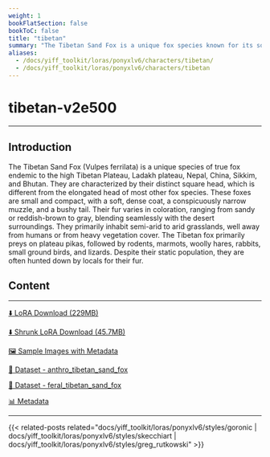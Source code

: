 ```yaml
---
weight: 1
bookFlatSection: false
bookToC: false
title: "tibetan"
summary: "The Tibetan Sand Fox is a unique fox species known for its square head and dense coat, inhabiting the high Tibetan Plateau with an unamused expression."
aliases:
  - /docs/yiff_toolkit/loras/ponyxlv6/characters/tibetan/
  - /docs/yiff_toolkit/loras/ponyxlv6/characters/tibetan
---
```


<!--markdownlint-disable MD025 MD033 -->

# tibetan-v2e500

---

## Introduction

The Tibetan Sand Fox (Vulpes ferrilata) is a unique species of true fox endemic to the high Tibetan Plateau, Ladakh plateau, Nepal, China, Sikkim, and Bhutan. They are characterized by their distinct square head, which is different from the elongated head of most other fox species. These foxes are small and compact, with a soft, dense coat, a conspicuously narrow muzzle, and a bushy tail. Their fur varies in coloration, ranging from sandy or reddish-brown to gray, blending seamlessly with the desert surroundings. They primarily inhabit semi-arid to arid grasslands, well away from humans or from heavy vegetation cover. The Tibetan fox primarily preys on plateau pikas, followed by rodents, marmots, woolly hares, rabbits, small ground birds, and lizards. Despite their static population, they are often hunted down by locals for their fur.

## Content

---

[⬇️ LoRA Download (229MB)](https://huggingface.co/k4d3/yiff_toolkit/resolve/main/ponyxl_loras/tibetan-v2e500.safetensors?download=true)

[⬇️ Shrunk LoRA Download (45.7MB)](https://huggingface.co/k4d3/yiff_toolkit/resolve/main/ponyxl_loras_shrunk_2/tibetan-v2e500_frockpt1_th-3.55.safetensors?download=true)

[🖼️ Sample Images with Metadata](https://huggingface.co/k4d3/yiff_toolkit/tree/main/static/{})

[📐 Dataset - anthro_tibetan_sand_fox](https://huggingface.co/datasets/k4d3/furry/tree/main/anthro_tibetan_sand_fox)

[📐 Dataset - feral_tibetan_sand_fox](https://huggingface.co/datasets/k4d3/furry/tree/main/feral_tibetan_sand_fox)

[📊 Metadata](https://huggingface.co/k4d3/yiff_toolkit/raw/main/ponyxl_loras/tibetan-v2e500.json)

---

<!--
HUGO_SEARCH_EXCLUDE_START
-->
{{< related-posts related="docs/yiff_toolkit/loras/ponyxlv6/styles/goronic | docs/yiff_toolkit/loras/ponyxlv6/styles/skecchiart | docs/yiff_toolkit/loras/ponyxlv6/styles/greg_rutkowski" >}}
<!--
HUGO_SEARCH_EXCLUDE_END
-->
